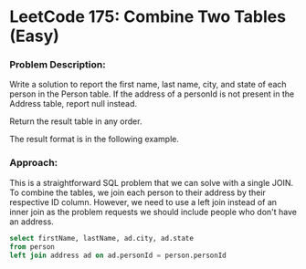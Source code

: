 # LeetCode 175: Combine Two Tables (Easy)
### Problem Description:

Write a solution to report the first name, last name, city, and state of each person in the Person table. If the address of a personId is not present in the Address table, report null instead.

Return the result table in any order.

The result format is in the following example.





### Approach:

This is a straightforward SQL problem that we can solve with a single JOIN. To combine the tables, we join each person to their address by their respective ID column. However, we 
need to use a left join instead of an inner join as the problem requests we should include people who don't have an address.


```sql
select firstName, lastName, ad.city, ad.state
from person
left join address ad on ad.personId = person.personId
``` 
